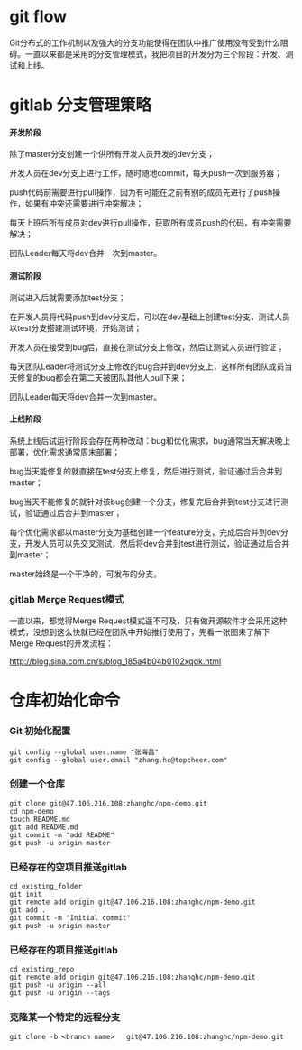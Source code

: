 # git flow

Git分布式的工作机制以及强大的分支功能使得在团队中推广使用没有受到什么阻碍。一直以来都是采用的分支管理模式，我把项目的开发分为三个阶段：开发、测试和上线。

# gitlab 分支管理策略

#### 开发阶段
除了master分支创建一个供所有开发人员开发的dev分支；

开发人员在dev分支上进行工作，随时随地commit，每天push一次到服务器；

push代码前需要进行pull操作，因为有可能在之前有别的成员先进行了push操作，如果有冲突还需要进行冲突解决；

每天上班后所有成员对dev进行pull操作，获取所有成员push的代码，有冲突需要解决；

团队Leader每天将dev合并一次到master。


#### 测试阶段
测试进入后就需要添加test分支；

在开发人员将代码push到dev分支后，可以在dev基础上创建test分支，测试人员以test分支搭建测试环境，开始测试；

开发人员在接受到bug后，直接在测试分支上修改，然后让测试人员进行验证；

每天团队Leader将测试分支上修改的bug合并到dev分支上，这样所有团队成员当天修复的bug都会在第二天被团队其他人pull下来；

团队Leader每天将dev合并一次到master。


#### 上线阶段
系统上线后试运行阶段会存在两种改动：bug和优化需求，bug通常当天解决晚上部署，优化需求通常周末部署；

bug当天能修复的就直接在test分支上修复，然后进行测试，验证通过后合并到master；

bug当天不能修复的就针对该bug创建一个分支，修复完后合并到test分支进行测试，验证通过后合并到master；

每个优化需求都以master分支为基础创建一个feature分支，完成后合并到dev分支，开发人员可以先交叉测试，然后将dev合并到test进行测试，验证通过后合并到master；

master始终是一个干净的，可发布的分支。

### gitlab Merge Request模式

一直以来，都觉得Merge Request模式遥不可及，只有做开源软件才会采用这种模式，没想到这么快就已经在团队中开始推行使用了，先看一张图来了解下Merge Request的开发流程：

http://blog.sina.com.cn/s/blog_185a4b04b0102xqdk.html




# 仓库初始化命令

### Git 初始化配置

```shell
git config --global user.name "张海昌"
git config --global user.email "zhang.hc@topcheer.com"

```

### 创建一个仓库

```shell
git clone git@47.106.216.108:zhanghc/npm-demo.git
cd npm-demo
touch README.md
git add README.md
git commit -m "add README"
git push -u origin master
```
### 已经存在的空项目推送gitlab

```shell
cd existing_folder
git init
git remote add origin git@47.106.216.108:zhanghc/npm-demo.git
git add .
git commit -m "Initial commit"
git push -u origin master
```


### 已经存在的项目推送gitlab
```shell
cd existing_repo
git remote add origin git@47.106.216.108:zhanghc/npm-demo.git
git push -u origin --all
git push -u origin --tags

```
### 克隆某一个特定的远程分支

```shell
git clone -b <branch name>   git@47.106.216.108:zhanghc/npm-demo.git
```
